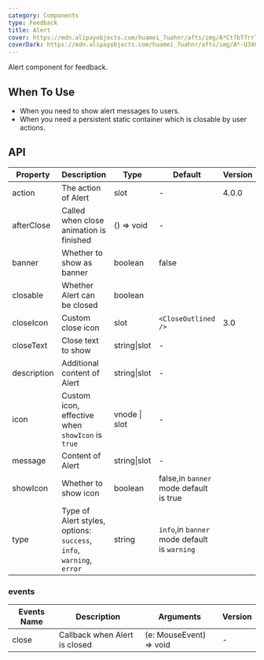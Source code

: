 ```yaml
---
category: Components
type: Feedback
title: Alert
cover: https://mdn.alipayobjects.com/huamei_7uahnr/afts/img/A*Ct7bT7rrTTAAAAAAAAAAAAAADrJ8AQ/original
coverDark: https://mdn.alipayobjects.com/huamei_7uahnr/afts/img/A*-U3XQqYN7VsAAAAAAAAAAAAADrJ8AQ/original
---
```


Alert component for feedback.

## When To Use

- When you need to show alert messages to users.
- When you need a persistent static container which is closable by user actions.

## API

| Property | Description | Type | Default | Version |
| --- | --- | --- | --- | --- |
| action | The action of Alert | slot | - | 4.0.0 |
| afterClose | Called when close animation is finished | () => void | - |  |
| banner | Whether to show as banner | boolean | false |  |
| closable | Whether Alert can be closed | boolean |  |  |
| closeIcon | Custom close icon | slot | `<CloseOutlined />` | 3.0 |
| closeText | Close text to show | string\|slot | - |  |
| description | Additional content of Alert | string\|slot | - |  |
| icon | Custom icon, effective when `showIcon` is `true` | vnode \| slot | - |  |
| message | Content of Alert | string\|slot | - |  |
| showIcon | Whether to show icon | boolean | false,in `banner` mode default is true |  |
| type | Type of Alert styles, options: `success`, `info`, `warning`, `error` | string | `info`,in `banner` mode default is `warning` |  |

### events

| Events Name | Description                   | Arguments               | Version |
| ----------- | ----------------------------- | ----------------------- | ------- |
| close       | Callback when Alert is closed | (e: MouseEvent) => void | -       |
